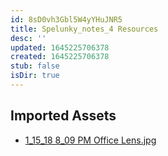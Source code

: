 ```yaml
---
id: 8sD0vh3Gbl5W4yYHuJNR5
title: Spelunky_notes_4 Resources
desc: ''
updated: 1645225706378
created: 1645225706378
stub: false
isDir: true
---
```

## Imported Assets
- [1_15_18 8_09 PM Office Lens.jpg](/assets/1_15_18-8_09-pm-office-lens-0t2YGqFC4L2k.jpg)
